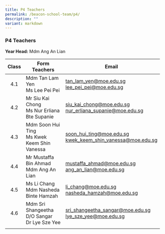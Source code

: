 ```yaml
---
title: P4 Teachers
permalink: /beacon-school-team/p4/
description: ""
variant: markdown
---
```

### P4 Teachers

**Year Head:** Mdm Ang An Lian

| **Class** | **Form Teachers** | **Email** |
|:---:|---|---|
| 4.1 | Mdm Tan Lam Yen  <br>Ms Lee Pei Pei | [tan\_lam\_yen@moe.edu.sg](mailto:tan_lam_yen@moe.edu.sg)  <br>[lee\_pei\_pei@moe.edu.sg](mailto:lee_pei_pei@moe.edu.sg)  |
| 4.2 | Mr Siu Kai Chong  <br>Ms Nur Erliana Bte Supanie | [siu\_kai\_chong@moe.edu.sg](mailto:siu_kai_chong@moe.edu.sg)  <br>[nur\_erliana\_supanie@moe.edu.sg](mailto:nur_erliana_supanie@moe.edu.sg)   |
| 4.3 | Mdm Soon Hui Ting  <br>Ms Kwek Keem Shin Vanessa | [soon\_hui\_ting@moe.edu.sg](mailto:soon_hui_ting@moe.edu.sg)  <br>[kwek_keem_shin_vanessa@moe.edu.sg](mailto:kwek_keem_shin_vanessa@moe.edu.sg)   |
| 4.4 | Mr Mustaffa Bin Ahmad  <br>Mdm Ang An Lian | [mustaffa\_ahmad@moe.edu.sg](mailto:mustaffa_ahmad@moe.edu.sg)  <br>[ang\_an\_lian@moe.edu.sg](mailto:ang_an_lian@moe.edu.sg)   |
| 4.5 | Ms Li Chang  <br>Mdm Nasheda Binte Hamzah | [li\_chang@moe.edu.sg](mailto:li_chang@moe.edu.sg)   <br>[nasheda\_hamzah@moe.edu.sg](mailto:nasheda_hamzah@moe.edu.sg)  |
| 4.6 | Mdm Sri Shangeetha D/O Sangar  <br>Dr Lye Sze Yee | [sri\_shangeetha\_sangar@moe.edu.sg](mailto:sri_shangeetha_sangar@moe.edu.sg)  <br>[lye\_sze\_yee@moe.edu.sg](mailto:lye_sze_yee@moe.edu.sg)   |
|  |  |  |
